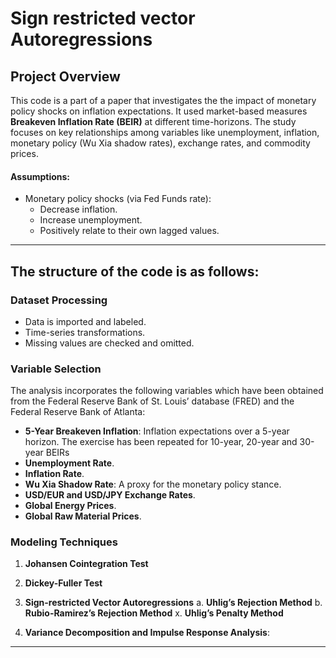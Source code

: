 # Sign restricted vector Autoregressions
## Project Overview

This code is a part of a paper that investigates the the impact of monetary policy shocks on inflation expectations. It used  market-based measures **Breakeven Inflation Rate (BEIR)** at different time-horizons. The study focuses on key relationships among variables like unemployment, inflation, monetary policy (Wu Xia shadow rates), exchange rates, and commodity prices. 
#### Assumptions:
- Monetary policy shocks (via Fed Funds rate):
  - Decrease inflation.
  - Increase unemployment.
  - Positively relate to their own lagged values.
---

## The structure of the code is as follows:

### Dataset Processing
- Data is imported and labeled.
- Time-series transformations.
- Missing values are checked and omitted.

### Variable Selection
The analysis incorporates the following variables which have been obtained from the Federal Reserve Bank of St. Louis’ database (FRED) and the Federal Reserve Bank of Atlanta:
- **5-Year Breakeven Inflation**: Inflation expectations over a 5-year horizon. The exercise has been repeated for 10-year, 20-year and 30-year BEIRs
- **Unemployment Rate**.
- **Inflation Rate**.
- **Wu Xia Shadow Rate**: A proxy for the monetary policy stance.
- **USD/EUR and USD/JPY Exchange Rates**.
- **Global Energy Prices**.
- **Global Raw Material Prices**.

### Modeling Techniques
1. **Johansen Cointegration Test**
2. **Dickey-Fuller Test**
3. **Sign-restricted Vector Autoregressions** 
  a. **Uhlig’s Rejection Method**
  b. **Rubio-Ramirez’s Rejection Method**
  x. **Uhlig’s Penalty Method**

5. **Variance Decomposition and Impulse Response Analysis**:

---
